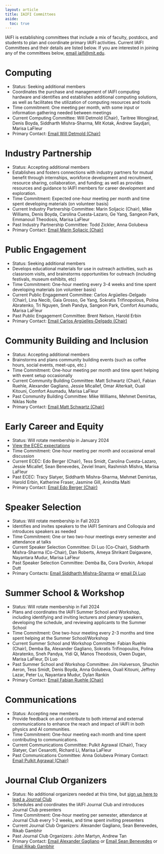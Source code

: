 ```yaml
---
layout: article
title: IAIFI Committees
aside:
  toc: true
---
```


IAIFI is establishing committees that include a mix of faculty, postdocs, and students to plan and coordinate primary IAIFI activities. Current IAIFI Committees and their details are listed below. If you are interested in joining any of the committees below, [email iaifi@mit.edu](mailto:iaifi@mit.edu).

# Computing
* Status: Seeking additional members
* Coordinates the purchase and management of IAIFI computing hardware and identifies and establishes additional computing solutions, as well as facilitates the utilization of computing resources and tools
* Time commitment: One meeting per month, with some input or information gathering needed between meetings
* Current Computing Committee: Will Detmold (Chair), Taritree Wongjirad, Denis Boyda, Siddharth Mishra-Sharma, Mit Kotak, Andrew Saydjari, Marisa LaFleur
* Primary Contact: [Email Will Detmold (Chair)](mailto:wdetmold@mit.edu)

# Industry Partnership
* Status: Accepting additional members
* Establishes and fosters connections with industry partners for mutual benefit through internships, workforce development and recruitment, resource sharing, collaboration, and funding; as well as provides resources and guidance to IAIFI members for career development and exploration.
* Time Commitment: Expected one-hour meeting per month and time spent developing materials (on volunteer basis)
* Current Industry Partnership Committee: Marin Soljacic (Chair), Mike Williams, Denis Boyda, Carolina Cuesta-Lazaro, Ge Yang, Sangeon Park, Emmanouil Theodosis, Marisa LaFleur
* Past Industry Partnership Committee: Todd Zickler, Anna Golubeva
* Primary Contact: [Email Marin Soljacic (Chair)](mailto:soljacic@mit.edu)

# Public Engagement
* Status: Seeking additional members
* Develops educational materials for use in outreach activities, such as classroom visits, and brainstorms opportunities for outreach (including festivals, museum exhibits, etc)
* Time Commitment: One-hour meeting every 3-4 weeks and time spent developing materials (on volunteer basis)
* Current Public Engagement Committee: Carlos Argüelles-Delgado (Chair), Lina Necib, Gaia Grosso, Ge Yang, Sokratis Trifinopolous, Polina Abratenko, Tri Nguyen, Sneh Pandya, Sangeon Park, Comfort Asumadu, Marisa LaFleur
* Past Public Engagement Committee: Brent Nelson, Harold Erbin
* Primary Contact: [Email Carlos Argüelles-Delgado (Chair)](mailto:carguelles@fas.harvard.edu)

# Community Building and Inclusion
* Status: Accepting additional members
* Brainstorms and plans community building events (such as coffee hours, social events, meet-ups, etc.)
* Time Commitment: One-hour meeting per month and time spent helping with event setup occasionally
* Current Community Building Committee: Matt Schwartz (Chair), Fabian Ruehle, Alexander Gagliano, Jessie Micallef, Omar Alterkait, Ouail Kitouni, Comfort Asumadu, Marisa LaFleur
* Past Community Building Committee: Mike Williams, Mehmet Demirtas, Niklas Nolte
* Primary Contact: [Email Matt Schwartz (Chair)](mailto:schwartz@g.harvard.edu)

# Early Career and Equity 
* Status: Will rotate membership in January 2024
* [View the ECEC expectations](/images/ecec-expectations.pdf)
* Time Commitment: One-hour meeting per month and occasional email discussion
* Current ECEC: Edo Berger (Chair), Tess Smidt, Carolina Cuesta-Lazaro, Jessie Micallef, Sean Benevedes, Zeviel Imani, Rashmish Mishra, Marisa LaFleur
* Past ECEC: Tracy Slatyer, Siddharth Mishra-Sharma, Mehmet Demirtas, Harold Erbin, Katherine Fraser, Jasmine Gill, Anindita Maiti
* Primary Contact: [Email Edo Berger (Chair)](mailto:eberger@cfa.harvard.edu) 

# Speaker Selection 
* Status: Will rotate membership in Fall 2023
* Identifies and invites speakers to the IAIFI Seminars and Colloquia and introduces speakers as needed
* Time Commitment: One or two two-hour meetings every semester and attendance at talks
* Current Speaker Selection Committee: Di Luo (Co-Chair), Siddharth Mishra-Sharma (Co-Chair), Dan Roberts, Ameya Shrikant Daigavane, Nayantara Mudur, Marisa LaFleur
* Past Speaker Selection Committee: Demba Ba, Cora Dvorkin, Arkopal Dutt
* Primary Contacts: [Email Siddharth Mishra-Sharma](mailto:smsharma@mit.edu) or [email Di Luo](mailto:diluo@mit.edu)

# Summer School & Workshop
* Status: Will rotate membership in Fall 2024
* Plans and coordinates the IAIFI Summer School and Workshop, including identifying and inviting lecturers and plenary speakers, developing the schedule, and reviewing applicants to the Summer School
* Time Commitment: One two-hour meeting every 2-3 months and time spent helping at the Summer School/Workshop
* Current Summer School and Workshop Committee: Fabian Ruehle (Chair), Demba Ba, Alexander Gagliano, Sokratis Trifinopoulos, Polina Abratenko, Sneh Pandya, Yidi Qi, Manos Theodosis, Owen Dugan, Marisa LaFleur, Di Luo
* Past Summer School and Workshop Committee: Jim Halverson, Shuchin Aeron, Tess Smidt, Denis Boyda, Anna Golubeva, Ouail Kitouni, Jeffrey Lazar, Peter Lu, Nayantara Mudur, Dylan Rankin
* Primary Contact: [Email Fabian Ruehle (Chair)](mailto:f.ruehle@northeastern.edu)

# Communications
* Status: Accepting new members
* Provide feedback on and contribute to both internal and external communications to enhance the reach and impact of IAIFI in both physics and AI communities.
* Time Commitment: One-hour meeting each month and time spent contributing to communications.
* Current Communications Committee: Pulkit Agrawal (Chair), Tracy Slatyer, Cari Cesarotti, Richard Li, Marisa LaFleur
* Past Communications Committee: Anna Golubeva
Primary Contact: [Email Pulkit Agrawal (Chair)](mailto:pulkitag@mit.edu)

# Journal Club Organizers
* Status: No additional organizers needed at this time, but [sign up here to lead a Journal Club](https://forms.gle/zfpT4QQdXg8tu6VB7)
* Schedules and coordinates the IAIFI Journal Club and introduces Journal Club presenters
* Time Commitment: One-hour meeting per semester, attendance at Journal Club every 1-2 weeks, and time spent inviting presenters
* Current Journal Club Organizers: Alexander Gagliano, Sean Benevedes, Rikab Gambhir
* Past Journal Club Organizers: John Martyn, Andrew Tan
* Primary Contact: [Email Alexander Gagliano](mailto:gaglian2@mit.edu) or [Email Sean Benevedes](mailto:seanmb@mit.edu) or  [Email Rikab Gambhir](mailto:rikab@mit.edu)

